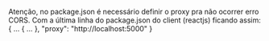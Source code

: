Atenção, no package.json é necessário definir o proxy pra não ocorrer erro CORS.
Com a última linha do package.json do client (reactjs) ficando assim:
{
  ...
  {
    ...
  },
  "proxy": "http://localhost:5000"
}
